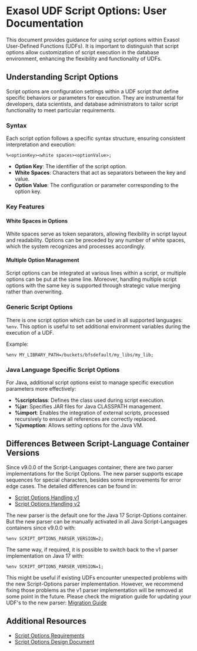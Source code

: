 # Exasol UDF Script Options: User Documentation

This document provides guidance for using script options within Exasol User-Defined Functions (UDFs). It is important to distinguish that script options allow customization of script execution in the database environment, enhancing the flexibility and functionality of UDFs.

## Understanding Script Options

Script options are configuration settings within a UDF script that define specific behaviors or parameters for execution. They are instrumental for developers, data scientists, and database administrators to tailor script functionality to meet particular requirements.

### Syntax

Each script option follows a specific syntax structure, ensuring consistent interpretation and execution:

```
%<optionKey><white spaces><optionValue>;
```

- **Option Key**: The identifier of the script option.
- **White Spaces**: Characters that act as separators between the key and value.
- **Option Value**: The configuration or parameter corresponding to the option key.

### Key Features

#### White Spaces in Options

White spaces serve as token separators, allowing flexibility in script layout and readability. Options can be preceded by any number of white spaces, which the system recognizes and processes accordingly.

#### Multiple Option Management

Script options can be integrated at various lines within a script, or multiple options can be put at the same line. Moreover, handling multiple script options with the same key is supported through strategic value merging rather than overwriting.

### Generic Script Options

There is one script option which can be used in all supported languages: `%env`. This option is useful to set additional environment variables during the execution of a UDF.

Example:
```
%env MY_LIBRARY_PATH=/buckets/bfsdefault/my_libs/my_lib;
```

### Java Language Specific Script Options

For Java, additional script options exist to manage specific execution parameters more effectively:

- **%scriptclass**: Defines the class used during script execution.
- **%jar**: Specifies JAR files for Java CLASSPATH management.
- **%import**: Enables the integration of external scripts, processed recursively to ensure all references are correctly replaced.
- **%jvmoption**: Allows setting options for the Java VM.

## Differences Between Script-Language Container Versions

Since v9.0.0 of the Script-Languages container, there are two parser implementations for the Script Options. The new parser supports escape sequences for special characters, besides some improvements for error edge cases. The detailed differences can be found in:
- [Script Options Handling v1](./script_options_version_1.md)
- [Script Options Handling v2](./script_options_version_2.md)

The new parser is the default one for the Java 17 Script-Options container. But the new parser can be manually activated in all Java Script-Languages containers since v9.0.0 with:
```
%env SCRIPT_OPTIONS_PARSER_VERSION=2;
```
The same way, if required, it is possible to switch back to the v1 parser implementation on Java 17 with:
```
%env SCRIPT_OPTIONS_PARSER_VERSION=1;
```

This might be useful if existing UDFs encounter unexpected problems with the new Script-Options parser implementation. However, we recommend fixing those problems as the v1 parser implementation will be removed at some point in the future. Please check the migration guide for updating your UDF's to the new parser:
[Migration Guide](./migrations_guide.md)

## Additional Resources

- [Script Options Requirements](https://github.com/exasol/script-languages/blob/master/exaudfclient/docs/script_options_requirments.md)
- [Script Options Design Document](https://github.com/exasol/script-languages/blob/master/exaudfclient/docs/script_options_design.md)

